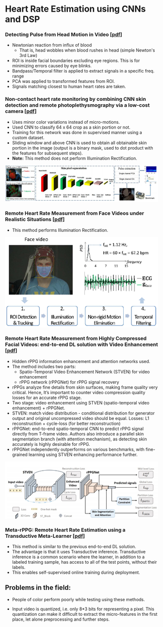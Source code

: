 # Heart Rate Estimation using CNNs and DSP


### Detecting Pulse from Head Motion in Video [[pdf]](https://people.csail.mit.edu/mrub/vidmag/papers/Balakrishnan_Detecting_Pulse_from_2013_CVPR_paper.pdf)

-   Newtonian reaction from influx of blood    
    -   That is, head wobbles when blood rushes in head (simple Newton's 3rd Law)
-   ROI is inside facial boundaries excluding eye regions. This is for minimizing errors caused by eye blinks.
-   Bandpass/Temporal filter is applied to extract signals in a specific freq. range
-   PCA was applied to transformed features from ROI.
-   Signals matching closest to human heart rates are taken.


### Non-contact heart rate monitoring by combining CNN skin detection and remote photoplethysmography via a low-cost camera [[pdf]](https://openaccess.thecvf.com/content_cvpr_2018_workshops/papers/w27/Tang_Non-Contact_Heart_Rate_CVPR_2018_paper.pdf)

-   Uses minor color variations instead of micro-motions.
-   Used CNN to classify 64 x 64 crop as a skin portion or not.
-   Training for this network was done in supervised manner using a custom dataset.
-   Sliding window and above CNN is used to obtain all obtainable skin portion in the image (output is a binary mask, used to dot product with the features for subsequent steps).
-   **Note:** This method does not perform Illumination Rectification.

![assets/img1.png](assets/img1.png)

### Remote Heart Rate Measurement from Face Videos under Realistic Situations [[pdf]](https://openaccess.thecvf.com/content_cvpr_2014/papers/Li_Remote_Heart_Rate_2014_CVPR_paper.pdf)

-   This method performs Illumination Rectification.

![assets/img2.png](assets/img2.png)


### Remote Heart Rate Measurement from Highly Compressed Facial Videos: end-to-end DL solution with Video Enhancement [[pdf]](https://arxiv.org/pdf/1907.11921.pdf)

-   Hidden rPPG information enhancement and attention networks used.
-   The method includes two parts:
    -   Spatio-Temporal Video Enhancement Network (STVEN) for video enhancement
    -   rPPG network (rPPGNet) for rPPG signal recovery
-   rPPGs analyze fine details from skin surfaces, making frame quality very critical. Hence, It’s important to counter video compression quality losses for an accurate rPPG stage.
-   Two stage: video enhancement using STVEN (spatio-temporal video enhancement) + rPPGNet.
-   STVEN: match video distribution - conditional distribution for generator output and original uncompressed video should be equal. Losses: L1 reconstruction + cycle-loss (for better reconstruction)
-   rPPGNet: end-to-end spatio-temporal CNN to predict rPPG signal directly from T-frame video. Authors also introduce a parallel skin segmentation branch (with attention mechanism), as detecting skin accurately is highly desirable for rPPG.
-   rPPGNet independently outperforms on various benchmarks, with fine-grained learning using STVEN enhancing performance further.

![assets/img3.png](assets/img3.png)


### Meta-rPPG: Remote Heart Rate Estimation using a Transductive Meta-Learner [[pdf]](https://arxiv.org/pdf/2007.06786.pdf)

-   This method is similar to the previous end-to-end DL solution.
-   The advantage is that it uses Transductive inference. Transductive inference is a common scenario where the learner, in addition to a labeled training sample, has access to all of the test points, without their labels.
-   This enables self-supervised online training during deployment.


## Problems in the field:

-   People of color perform poorly while testing using these methods.
    
-   Input video is quantized, i.e. only 8*3 bits for representing a pixel. This quantization can make it difficult to extract the micro-features in the first place, let alone preprocessing and further steps.
